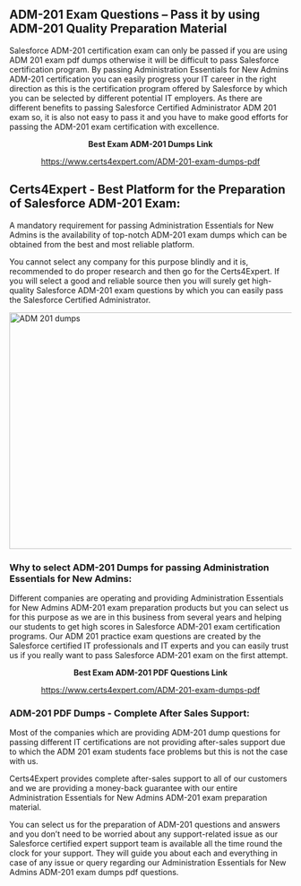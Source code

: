 <h2><strong>ADM-201 Exam Questions &ndash; Pass it by using ADM-201 Quality Preparation Material</strong></h2>
<p>Salesforce ADM-201 certification exam can only be passed if you are using ADM 201 exam pdf dumps otherwise it will be difficult to pass Salesforce certification program. By passing Administration Essentials for New Admins ADM-201 certification you can easily progress your IT career in the right direction as this is the certification program offered by Salesforce by which you can be selected by different potential IT employers. As there are different benefits to passing Salesforce Certified Administrator ADM 201 exam so, it is also not easy to pass it and you have to make good efforts for passing the ADM-201 exam certification with excellence.</p>
<p style="text-align: center;"><strong>Best Exam ADM-201 Dumps Link</strong></p>
<p style="text-align: center;"><a href="exam%20link">https://www.certs4expert.com/ADM-201-exam-dumps-pdf</a></p>
<h2><strong>Certs4Expert - Best Platform for the Preparation of Salesforce ADM-201 Exam:&nbsp; </strong></h2>
<p>A mandatory requirement for passing Administration Essentials for New Admins is the availability of top-notch ADM-201 exam dumps which can be obtained from the best and most reliable platform.</p>
<p>You cannot select any company for this purpose blindly and it is, recommended to do proper research and then go for the Certs4Expert. If you will select a good and reliable source then you will surely get high-quality Salesforce ADM-201 exam questions by which you can easily pass the Salesforce Certified Administrator.</p>
<p><img style="display: block; margin-left: auto; margin-right: auto;" src="https://i.imgur.com/cCy1yN2.png" alt="ADM 201 dumps" width="750" height="422" /></p>
<h3><strong>Why to select ADM-201 Dumps for passing Administration Essentials for New Admins:</strong></h3>
<p>Different companies are operating and providing Administration Essentials for New Admins ADM-201 exam preparation products but you can select us for this purpose as we are in this business from several years and helping our students to get high scores in Salesforce ADM-201 exam certification programs. Our ADM 201 practice exam questions are created by the Salesforce certified IT professionals and IT experts and you can easily trust us if you really want to pass Salesforce ADM-201 exam on the first attempt.</p>
<p style="text-align: center;"><strong>Best Exam ADM-201 PDF Questions Link</strong></p>
<p style="text-align: center;"><a href="exam%20link">https://www.certs4expert.com/ADM-201-exam-dumps-pdf</a></p>
<h3><strong>ADM-201 PDF Dumps - Complete After Sales Support:</strong></h3>
<p>Most of the companies which are providing ADM-201 dump questions for passing different IT certifications are not providing after-sales support due to which the ADM 201 exam students face problems but this is not the case with us.</p>
<p>Certs4Expert provides complete after-sales support to all of our customers and we are providing a money-back guarantee with our entire Administration Essentials for New Admins ADM-201 exam preparation material.</p>
<p>You can select us for the preparation of ADM-201 questions and answers and you don&rsquo;t need to be worried about any support-related issue as our Salesforce certified expert support team is available all the time round the clock for your support. They will guide you about each and everything in case of any issue or query regarding our Administration Essentials for New Admins ADM-201 exam dumps pdf questions.</p>
